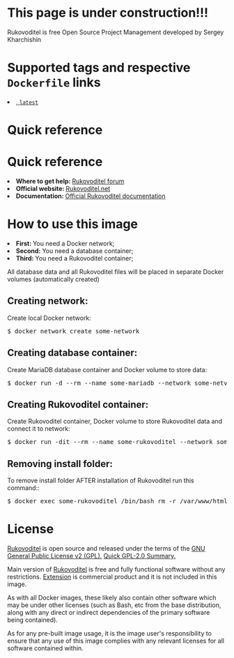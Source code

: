 <h1>This page is under construction!!!</h1>
<p>Rukovoditel is free Open Source Project Management developed by Sergey Kharchishin</p>
<h1>Supported tags and respective <code>Dockerfile</code> links</h1>
<li><a href="https://github.com/filipmil-Rukovodiltel-In-Docker/Rukovoditel/blob/master/Dockerfile">, <code>latest</code></a></li>
<h1>Quick reference</h1>
<h1>Quick reference</h1>
<li><b>Where to get help: </b><a href="https://forum.rukovoditel.net">Rukovoditel forum</a>
</li><li><b>Official website: </b><a href="https://www.rukovoditel.net/">Rukovoditel.net</a></li>
</li><li><b>Documentation: </b><a href="https://docs.rukovoditel.net/">Official Rukovoditel documentation</a></li>
<h1>How to use this image</h1>

<li><b>First: </b>You need a Docker network;</a>
<li><b>Second: </b>You need a database container;</a>
<li><b>Third: </b>You need a Rukovoditel container;</a>
<p>All database data and all Rukovoditel files will be placed in separate Docker volumes (automatically created)
<h2>Creating network:</h2>
<p>Create local Docker network:</p>
<div class="highlight highlight-text-shell-session"><pre>$ docker network create some-network</pre></div>
<h2>Creating database container:</h2>
<p>Create MariaDB database container and Docker volume to store data:</p>
<div class="highlight highlight-text-shell-session"><pre>$ docker run -d --rm --name some-mariadb --network some-netvork --mount 'type=volume,source=some-volume,destination=/var/lib/mysql' -e MYSQL_ROOT_PASSWORD=secret -e MYSQL_USER=some-user -e MYSQL_PASSWORD=secret -e MYSQL_DATABASE=rukovoditel mariadb</pre></div>
<h2>Creating Rukovoditel container:</h2>
<p>Create Rukovoditel container, Docker volume to store Rukovoditel data and connect it to network:</p>
<div class="highlight highlight-text-shell-session"><pre>$ docker run -dit --rm --name some-rukovoditel --network some-network --mount 'type=volume,source=some-volume,destination=/var/www/html' -p 80:80 filipmil/rukovoditel</pre></div>
<h2>Removing install folder:</h2>
<p>To remove install folder AFTER installation of Rukovoditel run this command::</p>
<div class="highlight highlight-text-shell-session"><pre>$ docker exec some-rukovoditel /bin/bash rm -r /var/www/html/install</pre></div>

<h1>License</h1>
<p><a href="https://www.rukovoditel.net/download.php">Rukovoditel</a> is open source and released under the terms of the <a href="https://www.gnu.org/licenses/old-licenses/gpl-2.0.html"> GNU General Public License v2 (GPL).</a> <a href="https://tldrlegal.com/license/gnu-general-public-license-v2">Quick GPL-2.0 Summary.</a></p>
<p>Main version of <a href="https://www.rukovoditel.net/download.php">Rukovoditel</a>  is free and  fully functional software without any restrictions. <a href="https://www.rukovoditel.net/extension.php">Extension</a>  is commercial product and it is not included in this image.</p>
<p>As with all Docker images, these likely also contain other software which may be under other licenses (such as Bash, etc from the base distribution, along with any direct or indirect dependencies of the primary software being contained).</p>
<p>As for any pre-built image usage, it is the image user's responsibility to ensure that any use of this image complies with any relevant licenses for all software contained within.</p>
